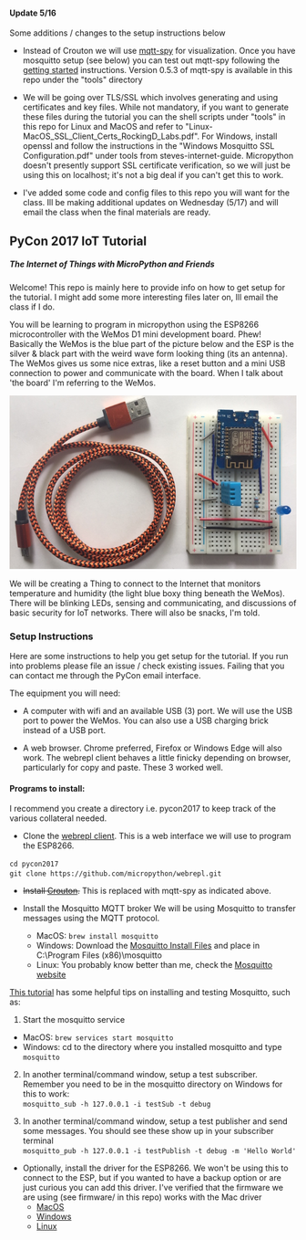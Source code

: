 #### Update 5/16
Some additions / changes to the setup instructions below
* Instead of Crouton we will use [mqtt-spy](https://github.com/eclipse/paho.mqtt-spy/wiki/Downloads) for visualization. Once you have mosquitto setup (see below) you can test out mqtt-spy following the [getting started](https://github.com/eclipse/paho.mqtt-spy/wiki/GettingStarted) instructions. Version 0.5.3 of mqtt-spy is available in this repo under the "tools" directory

* We will be going over TLS/SSL which involves generating and using certificates and key files. While not mandatory, if you want to generate these files during the tutorial you can the shell scripts under "tools" in this repo for Linux and MacOS and refer to "Linux-MacOS_SSL_Client_Certs_RockingD_Labs.pdf". For Windows, install openssl and follow the instructions in the "Windows Mosquitto SSL Configuration.pdf" under tools from steves-internet-guide.  Micropython doesn't presently support SSL certificate verification, so we will just be using this on localhost; it's not a big deal if you can't get this to work.

* I've added some code and config files to this repo you will want for the class. Ill be making additional updates on Wednesday (5/17) and will email the class when the final materials are ready.

## PyCon 2017 IoT Tutorial
##### The Internet of Things with MicroPython and Friends
Welcome!
This repo is mainly here to provide info on how to get setup for the tutorial. I might add some more interesting files later on, Ill email the class if I do.

You will be learning to program in micropython using the ESP8266 microcontroller with the WeMos D1 mini development board. Phew! Basically the WeMos is the blue part of the picture below and the ESP is the silver & black part with the weird wave form looking thing (its an antenna).  The WeMos gives us some nice extras, like a reset button and a mini USB connection to power and communicate with the board. When I talk about 'the board' I'm referring to the WeMos.

![photo of board and USB cable](photos/board.jpg)

 We will be creating a Thing to connect to the Internet that monitors temperature and humidity (the light blue boxy thing beneath the WeMos). There will be blinking LEDs, sensing and communicating, and discussions of basic security for IoT networks. There will also be snacks, I'm told.

### Setup Instructions
Here are some instructions to help you get setup for the tutorial. If you run into problems please file an issue / check existing issues. Failing that you can contact me through the PyCon email interface.

 The equipment you will need:
  * A computer with wifi and an available USB (3) port. We will use the USB port to power the WeMos. You can also use a USB charging brick instead of a USB port.

  * A web browser. Chrome preferred, Firefox or Windows Edge will also work. The webrepl client behaves a little finicky depending on browser, particularly for copy and paste. These 3 worked well.

#### Programs to install:  
I recommend you create a directory i.e. pycon2017 to keep track of the various collateral needed.

* Clone the [webrepl client](https://github.com/micropython/webrepl). This is a web interface we will use to program the ESP8266.

`cd pycon2017`  
`git clone https://github.com/micropython/webrepl.git`  

* ~~Install [Crouton](https://github.com/edfungus/Crouton).~~ This is replaced with mqtt-spy as indicated above.


* Install the Mosquitto MQTT broker
We will be using Mosquitto to transfer messages using the MQTT protocol.  
  - MacOS: `brew install mosquitto`
  - Windows: Download the [Mosquitto Install Files]( http://www.steves-internet-guide.com/downloads/) and place in C:\Program Files (x86)\mosquitto  
  - Linux: You probably know better than me, check the [Mosquitto website]( https://mosquitto.org/download/)


[This tutorial](https://www.baldengineer.com/mqtt-tutorial.html) has some helpful tips on installing and testing Mosquitto, such as:  
1. Start the mosquitto service  
  * MacOS: `brew services start mosquitto`
  * Windows: cd to the directory where you installed mosquitto and type `mosquitto`  


2. In another terminal/command window, setup a test subscriber. Remember you need to be in the mosquitto directory on Windows for this to work:  
`mosquitto_sub -h 127.0.0.1 -i testSub -t debug`

3. In another terminal/command window, setup a test publisher and send some messages. You should see these show up in your subscriber terminal  
`mosquitto_pub -h 127.0.0.1 -i testPublish -t debug -m 'Hello World'`  


* Optionally, install the driver for the ESP8266. We won't be using this to connect to the ESP, but if you wanted to have a backup option or are just curious you can add this driver. I've verified that the firmware we are using (see firmware/ in this repo) works with the Mac driver
    - [MacOS](https://github.com/adrianmihalko/ch340g-ch34g-ch34x-mac-os-x-driver)  
    - [Windows](http://www.wch.cn/download/CH341SER_ZIP.html)
    - [Linux](http://www.wch.cn/download/CH341SER_LINUX_ZIP.html)
